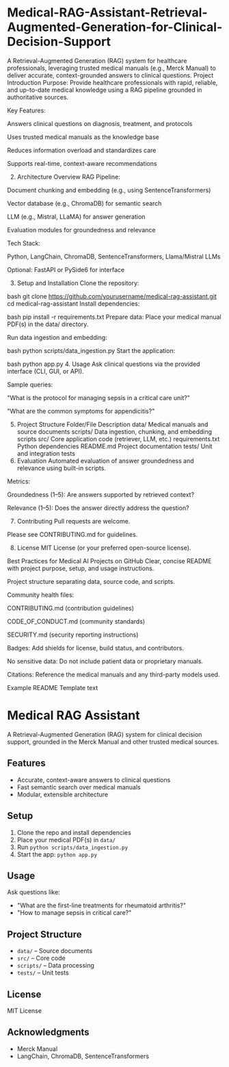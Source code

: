 # Medical-RAG-Assistant-Retrieval-Augmented-Generation-for-Clinical-Decision-Support
A Retrieval-Augmented Generation (RAG) system for healthcare professionals, leveraging trusted medical manuals (e.g., Merck Manual) to deliver accurate, context-grounded answers to clinical questions. 
Project Introduction
Purpose:
Provide healthcare professionals with rapid, reliable, and up-to-date medical knowledge using a RAG pipeline grounded in authoritative sources.

Key Features:

Answers clinical questions on diagnosis, treatment, and protocols

Uses trusted medical manuals as the knowledge base

Reduces information overload and standardizes care

Supports real-time, context-aware recommendations

2. Architecture Overview
RAG Pipeline:

Document chunking and embedding (e.g., using SentenceTransformers)

Vector database (e.g., ChromaDB) for semantic search

LLM (e.g., Mistral, LLaMA) for answer generation

Evaluation modules for groundedness and relevance

Tech Stack:

Python, LangChain, ChromaDB, SentenceTransformers, Llama/Mistral LLMs

Optional: FastAPI or PySide6 for interface

3. Setup and Installation
Clone the repository:

bash
git clone https://github.com/yourusername/medical-rag-assistant.git
cd medical-rag-assistant
Install dependencies:

bash
pip install -r requirements.txt
Prepare data:
Place your medical manual PDF(s) in the data/ directory.

Run data ingestion and embedding:

bash
python scripts/data_ingestion.py
Start the application:

bash
python app.py
4. Usage
Ask clinical questions via the provided interface (CLI, GUI, or API).

Sample queries:

"What is the protocol for managing sepsis in a critical care unit?"

"What are the common symptoms for appendicitis?"

5. Project Structure
Folder/File	Description
data/	Medical manuals and source documents
scripts/	Data ingestion, chunking, and embedding scripts
src/	Core application code (retriever, LLM, etc.)
requirements.txt	Python dependencies
README.md	Project documentation
tests/	Unit and integration tests
6. Evaluation
Automated evaluation of answer groundedness and relevance using built-in scripts.

Metrics:

Groundedness (1–5): Are answers supported by retrieved context?

Relevance (1–5): Does the answer directly address the question?

7. Contributing
Pull requests are welcome.

Please see CONTRIBUTING.md for guidelines.

8. License
MIT License (or your preferred open-source license).

Best Practices for Medical AI Projects on GitHub
Clear, concise README with project purpose, setup, and usage instructions.

Project structure separating data, source code, and scripts.

Community health files:

CONTRIBUTING.md (contribution guidelines)

CODE_OF_CONDUCT.md (community standards)

SECURITY.md (security reporting instructions)

Badges: Add shields for license, build status, and contributors.

No sensitive data: Do not include patient data or proprietary manuals.

Citations: Reference the medical manuals and any third-party models used.

Example README Template
text
# Medical RAG Assistant

A Retrieval-Augmented Generation (RAG) system for clinical decision support, grounded in the Merck Manual and other trusted medical sources.

## Features
- Accurate, context-aware answers to clinical questions
- Fast semantic search over medical manuals
- Modular, extensible architecture

## Setup
1. Clone the repo and install dependencies
2. Place your medical PDF(s) in `data/`
3. Run `python scripts/data_ingestion.py`
4. Start the app: `python app.py`

## Usage
Ask questions like:
- "What are the first-line treatments for rheumatoid arthritis?"
- "How to manage sepsis in critical care?"

## Project Structure
- `data/` – Source documents
- `src/` – Core code
- `scripts/` – Data processing
- `tests/` – Unit tests

## License
MIT License

## Acknowledgments
- Merck Manual
- LangChain, ChromaDB, SentenceTransformers
